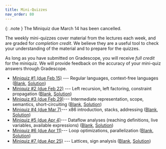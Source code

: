 ```yaml
---
title: Mini-Quizzes
nav_order: 80
---
```


{: .note }
The Miniquiz due March 14 has been cancelled.

The weekly mini-quizzes cover material from the lectures each week, and are graded for *completion credit*. We believe they are a useful tool to check your understanding of the material and to prepare for the quizzes.

As long as you have submitted on Gradescope, you will receive *full credit* for the miniquiz. We will provide feedback on the accuracy of your mini-quiz answers through Gradescope.

- [Miniquiz #1 (due Feb 15)][mq1] --- Regular languages, context-free languages ([Blank][mq1-blank], [Solution][mq1-sol])
- [Miniquiz #2 (due Feb 22)][mq2] --- Left recursion, left factoring, constraint propagation ([Blank][mq2-blank], [Solution][mq2-sol])
- [Miniquiz #3 (due Feb 29)][mq3]--- Intermediate representation, scope, semantics, short-circuiting ([Blank][mq3-blank], [Solution][mq3-sol])
- [Miniquiz #4 (due Mar 7)][mq4]--- x86 introduction, stacks, addressing ([Blank][mq4-blank], [Solution][mq4-sol])
- [Miniquiz #5 (due Apr 4)][mq5]--- Dataflow analyses (reaching definitions, live variables, available expressions) ([Blank][mq5-blank], [Solution][mq5-sol])
- [Miniquiz #6 (due Apr 11)][mq6]--- Loop optimizations, parallelization ([Blank][mq6-blank], [Solution][mq6-sol])
- [Miniquiz #7 (due Apr 25)][mq7] --- Lattices, sign analysis ([Blank][mq7-blank], [Solution][mq7-sol])

[mq1]: https://www.gradescope.com/courses/727449/assignments/4071764
[mq2]: https://www.gradescope.com/courses/727449/assignments/4111157
[mq3]: https://www.gradescope.com/courses/727449/assignments/4146969
[mq4]: https://www.gradescope.com/courses/727449/assignments/4178941
[mq5]: https://www.gradescope.com/courses/727449/assignments/4251039
[mq6]: https://www.gradescope.com/courses/727449/assignments/4329608
[mq7]: https://www.gradescope.com/courses/727449/assignments/4390950

[mq1-blank]: /assets/documents/miniquizzes/miniquiz-1.pdf
[mq2-blank]: /assets/documents/miniquizzes/miniquiz-2.pdf
[mq3-blank]: /assets/documents/miniquizzes/miniquiz-3.pdf
[mq4-blank]: /assets/documents/miniquizzes/miniquiz-4.pdf
[mq5-blank]: /assets/documents/miniquizzes/miniquiz-5.pdf
[mq6-blank]: /assets/documents/miniquizzes/miniquiz-6.pdf
[mq7-blank]: /assets/documents/miniquizzes/miniquiz-7.pdf

[mq1-sol]: /assets/documents/miniquizzes/miniquiz-1-sol.pdf
[mq2-sol]: /assets/documents/miniquizzes/miniquiz-2-sol.pdf
[mq3-sol]: /assets/documents/miniquizzes/miniquiz-3-sol.pdf
[mq4-sol]: /assets/documents/miniquizzes/miniquiz-4-sol.pdf
[mq5-sol]: /assets/documents/miniquizzes/miniquiz-5-sol.pdf
[mq6-sol]: /assets/documents/miniquizzes/miniquiz-6-sol.pdf
[mq7-sol]: /assets/documents/miniquizzes/miniquiz-7-sol.pdf